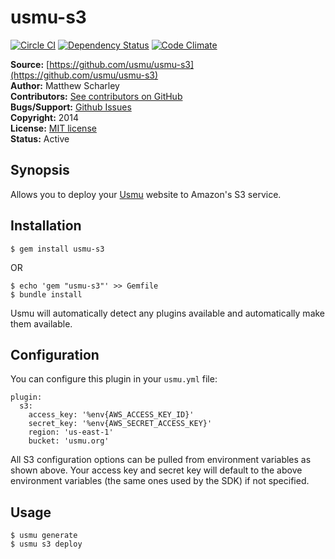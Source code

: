 # usmu-s3

[![Circle CI](https://circleci.com/gh/usmu/usmu-s3/tree/master.svg?style=svg)](https://circleci.com/gh/usmu/usmu-s3/tree/master)
[![Dependency Status](https://gemnasium.com/usmu/usmu-s3.svg)](https://gemnasium.com/usmu/usmu-s3)
[![Code Climate](https://codeclimate.com/github/usmu/usmu-s3/badges/gpa.svg)](https://codeclimate.com/github/usmu/usmu-s3)

**Source:** [https://github.com/usmu/usmu-s3](https://github.com/usmu/usmu-s3)  
**Author:** Matthew Scharley  
**Contributors:** [See contributors on GitHub][gh-contrib]  
**Bugs/Support:** [Github Issues][gh-issues]  
**Copyright:** 2014  
**License:** [MIT license][license]  
**Status:** Active

## Synopsis

Allows you to deploy your [Usmu][usmu] website to Amazon's S3 service.

## Installation

    $ gem install usmu-s3

OR

    $ echo 'gem "usmu-s3"' >> Gemfile
    $ bundle install

Usmu will automatically detect any plugins available and automatically make them available.

## Configuration

You can configure this plugin in your `usmu.yml` file:

    plugin:
      s3:
        access_key: '%env{AWS_ACCESS_KEY_ID}'
        secret_key: '%env{AWS_SECRET_ACCESS_KEY}'
        region: 'us-east-1'
        bucket: 'usmu.org'

All S3 configuration options can be pulled from environment variables as shown above. Your access key and secret key
will default to the above environment variables (the same ones used by the SDK) if not specified.

## Usage

    $ usmu generate
    $ usmu s3 deploy

  [gh-contrib]: https://github.com/usmu/usmu-s3/graphs/contributors
  [gh-issues]: https://github.com/usmu/usmu-s3/issues
  [license]: https://github.com/usmu/usmu-s3/blob/master/LICENSE.md
  [usmu]: https://github.com/usmu/usmu
